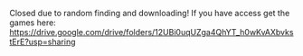 Closed due to random finding and downloading! If you have access get the games here: https://drive.google.com/drive/folders/12UBi0uqUZga4QhYT_h0wKvAXbvkstErE?usp=sharing
